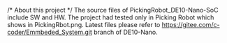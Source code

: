 /* About this project */
The source files of PickingRobot_DE10-Nano-SoC include SW and HW. 
The project had tested only in Picking Robot which shows in PickingRbot.png. 
Latest files please refer to https://gitee.com/c-coder/Emmbeded_System.git branch of DE10-Nano.
